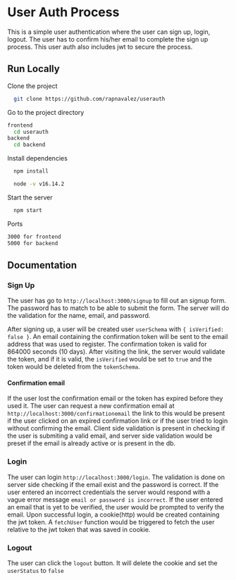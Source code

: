 # User Auth Process

This is a simple user authentication where the user can sign up, login, logout. The user has to confirm his/her email to complete the sign up process. This user auth also includes jwt to secure the process.

## Run Locally

Clone the project

```bash
  git clone https://github.com/rapnavalez/userauth
```

Go to the project directory

```bash
frontend
  cd userauth
backend
  cd backend
```

Install dependencies

```bash
  npm install
```

```bash
  node -v v16.14.2
```

Start the server

```bash
  npm start
```

Ports

```bash
3000 for frontend
5000 for backend
```

## Documentation

### Sign Up

The user has go to `http://localhost:3000/signup` to fill out an signup form. The password has to match to be able to submit the form. The server will do the validation for the name, email, and password.

After signing up, a user will be created user `userSchema` with `{ isVerified: false }`. An email containing the confirmation token will be sent to the email address that was used to register. The confirmation token is valid for 864000 seconds (10 days). After visiting the link, the server would validate the token, and if it is valid, the `isVerified` would be set to `true` and the token would be deleted from the `tokenSchema`.

#### Confirmation email

If the user lost the confirmation email or the token has expired before they used it. The user can request a new confirmation email at `http://localhost:3000/confirmationemail` the link to this would be present if the user clicked on an expired confirmation link or if the user tried to login without confirming the email.
Client side validation is present in checking if the user is submiting a valid email, and server side validation would be preset if the email is already active or is present in the db.

### Login

The user can login `http://localhost:3000/login`. The validation is done on server side checking if the email exist and the password is correct. If the user entered an incorrect credentials the server would respond with a vague error message `email or password is incorrect`. If the user entered an email that is yet to be verified, the user would be prompted to verify the email. Upon successful login, a cookie(http) would be created containing the jwt token. A `fetchUser` function would be triggered to fetch the user relative to the jwt token that was saved in cookie.

### Logout

The user can click the `logout` button. It will delete the cookie and set the `userStatus` to `false`
